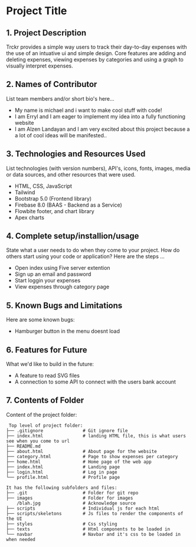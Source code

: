 # Project Title

## 1. Project Description

Trckr provides a simple way users to track their day-to-day expenses with the use of an intuative ui and simple design. 
Core features are adding and deleting expenses, viewing expenses by categories and using a graph to visually interpret expenses.

## 2. Names of Contributor
List team members and/or short bio's here...

- My name is michael and i want to make cool stuff with code!
- I am Erryl and I am eager to implement my idea into a fully functioning website
- I am Alzen Landayan and I am very excited about this project because a a lot of cool ideas will be manifested..


## 3. Technologies and Resources Used

List technologies (with version numbers), API's, icons, fonts, images, media or data sources, and other resources that were used.

- HTML, CSS, JavaScript
- Tailwind
- Bootstrap 5.0 (Frontend library)
- Firebase 8.0 (BAAS - Backend as a Service)
- Flowbite footer, and chart library
- Apex charts

## 4. Complete setup/installion/usage

State what a user needs to do when they come to your project. How do others start using your code or application?
Here are the steps ...

- Open index using Five server extention
- Sign up an email and password
- Start loggin your expenses
- View expenses through category page

## 5. Known Bugs and Limitations

Here are some known bugs:

- Hamburger button in the menu doesnt load

## 6. Features for Future

What we'd like to build in the future:

- A feature to read SVG files
- A connection to some API to connect with the users bank account

## 7. Contents of Folder

Content of the project folder:

```
 Top level of project folder:
├── .gitignore               # Git ignore file
├── index.html               # landing HTML file, this is what users see when you come to url
├── README.md
├── about.html               # About page for the website
├── category.html            # Page to show expenses per category
├── home.html                # Home page of the web app
├── index.html               # Landing page 
├── login.html               # Log in page 
└── profile.html             # Profile page

It has the following subfolders and files:
├── .git                     # Folder for git repo
├── images                   # Folder for images
    /blah.jpg                # Acknowledge source
├── scripts                  # Individual js for each html
├── scripts/skeletons        # Js files to render the components of the UI
├── styles                   # Css styling
├── texts                    # Html components to be loaded in
└── navbar                   # Navbar and it's css to be loaded in when needed
```
